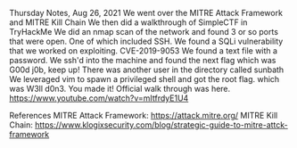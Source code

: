 Thursday Notes, Aug 26, 2021
We went over the MITRE Attack Framework and MITRE Kill Chain
We then did a walkthrough of SimpleCTF in TryHackMe
We did an nmap scan of the network and found 3 or so ports that were open. One of which included SSH. 
We found a SQLi vulnerability that we worked on exploiting. CVE-2019-9053
We found a text file with a password. 
We ssh'd into the machine and found the next flag which was G00d j0b, keep up!
There was another user in the directory called sunbath
We leveraged vim to spawn a privileged shell and got the root flag. which was W3ll d0n3. You made it!
Official walk through was here. https://www.youtube.com/watch?v=mItfrdyE1U4



References
MITRE Attack Framework: https://attack.mitre.org/
MITRE Kill Chain: https://www.klogixsecurity.com/blog/strategic-guide-to-mitre-attck-framework
